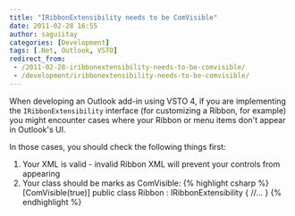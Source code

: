 ```yaml
---
title: "IRibbonExtensibility needs to be ComVisible"
date: 2011-02-28 16:55
author: saguiitay
categories: [Development]
tags: [.Net, Outlook, VSTO]
redirect_from:
 - /2011-02-28-iribbonextensibility-needs-to-be-comvisible/
 - /development/iribbonextensibility-needs-to-be-comvisible/
---
```

When developing an Outlook add-in using VSTO 4, if you are implementing the `IRibbonExtensibility` interface (for customizing a Ribbon, 
for example) you might encounter cases where your Ribbon or menu items don't appear in Outlook's UI.

In those cases, you should check the following things first:
1. Your XML is valid - invalid Ribbon XML will prevent your controls from appearing
2. Your class should be marks as ComVisible:
   {% highlight csharp %}
   [ComVisible(true)]
   public class Ribbon : IRibbonExtensibility
   {
       //...
   }
   {% endhighlight %}



